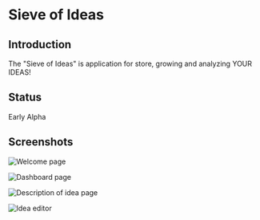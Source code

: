 Sieve of Ideas
==============

Introduction
------------

The "Sieve of Ideas" is application for store, growing and analyzing YOUR IDEAS!

Status
------

Early Alpha

Screenshots
-----------

![Welcome page](http://github.com/downloads/maxd/sieve-of-ideas/Sieve_of_Ideas_-_Welcome.png)

![Dashboard page](http://github.com/downloads/maxd/sieve-of-ideas/Sieve_of_Ideas_-_Dashboard.png)

![Description of idea page](http://github.com/downloads/maxd/sieve-of-ideas/Sieve_of_Ideas_-_Description_of_idea.png)

![Idea editor](http://github.com/downloads/maxd/sieve-of-ideas/Sieve_of_Ideas_-_Idea_editor.png)
